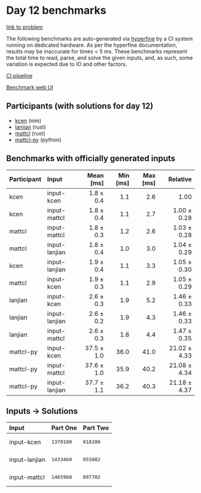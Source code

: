# Day 12 benchmarks

[link to problem](https://adventofcode.com/2024/day/12)

The following benchmarks are auto-generated via
[hyperfine](https://github.com/sharkdp/hyperfine) by a CI system running on
dedicated hardware. As per the hyperfine documentation, results may be
inaccurate for times < 5 ms. These benchmarks represent the total time to read,
parse, and solve the given inputs, and, as such, some variation is expected due
to IO and other factors.

[CI pipeline](http://ci.papercode.net:8080/teams/main/pipelines/aoc2024)

[Benchmark web UI](https://aoc.ancalagon.black)


## Participants (with solutions for day 12)

- [kcen](https://github.com/kcen/aoc2024) (nim)
- [lanjian](https://github.com/lanjian/aoc-2024) (rust)
- [mattcl](https://github.com/mattcl/aoc2024) (rust)
- [mattcl-py](https://github.com/mattcl/aoc2024-py) (python)


## Benchmarks with officially generated inputs

| Participant | Input | Mean [ms] | Min [ms] | Max [ms] | Relative |
|:---|:---|---:|---:|---:|---:|
| kcen | input-kcen | 1.8 ± 0.4 | 1.1 | 2.6 | 1.00 |
| kcen | input-mattcl | 1.8 ± 0.4 | 1.1 | 2.7 | 1.00 ± 0.28 |
| mattcl | input-mattcl | 1.8 ± 0.3 | 1.2 | 2.6 | 1.03 ± 0.28 |
| mattcl | input-lanjian | 1.8 ± 0.4 | 1.0 | 3.0 | 1.04 ± 0.29 |
| kcen | input-lanjian | 1.9 ± 0.4 | 1.1 | 3.3 | 1.05 ± 0.30 |
| mattcl | input-kcen | 1.9 ± 0.3 | 1.1 | 2.9 | 1.05 ± 0.29 |
| lanjian | input-kcen | 2.6 ± 0.3 | 1.9 | 5.2 | 1.46 ± 0.33 |
| lanjian | input-lanjian | 2.6 ± 0.2 | 1.9 | 4.3 | 1.46 ± 0.33 |
| lanjian | input-mattcl | 2.6 ± 0.3 | 1.8 | 4.4 | 1.47 ± 0.35 |
| mattcl-py | input-kcen | 37.5 ± 1.0 | 36.0 | 41.0 | 21.02 ± 4.33 |
| mattcl-py | input-mattcl | 37.6 ± 1.0 | 35.9 | 40.2 | 21.08 ± 4.34 |
| mattcl-py | input-lanjian | 37.7 ± 1.1 | 36.2 | 40.3 | 21.18 ± 4.37 |


## Inputs -> Solutions

| Input | Part One | Part Two |
|:---|:---|:---|
|input-kcen|<pre>1370100</pre>|<pre>818286</pre>|
|input-lanjian|<pre>1433460</pre>|<pre>855082</pre>|
|input-mattcl|<pre>1465968</pre>|<pre>897702</pre>|